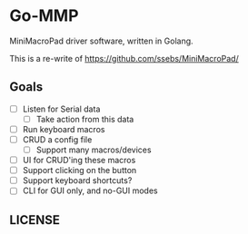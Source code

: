# Go-MMP
MiniMacroPad driver software, written in Golang. 

This is a re-write of https://github.com/ssebs/MiniMacroPad/

## Goals
- [ ] Listen for Serial data
  - [ ] Take action from this data
- [ ] Run keyboard macros
- [ ] CRUD a config file
  - [ ] Support many macros/devices
- [ ] UI for CRUD'ing these macros
- [ ] Support clicking on the button
- [ ] Support keyboard shortcuts?
- [ ] CLI for GUI only, and no-GUI modes

## LICENSE

